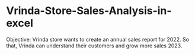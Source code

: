 # Vrinda-Store-Sales-Analysis-in-excel
Objective: Vrinda store wants to create an annual sales report for 2022. So that, Vrinda can understand their customers and grow more sales 2023.
